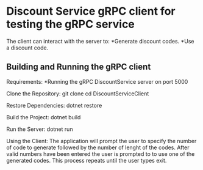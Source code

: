 # Discount Service gRPC client for testing the gRPC service

The client can interact with the server to:
*Generate discount codes.
*Use a discount code.

## Building and Running the gRPC client

Requirements:
*Running the gRPC DiscountService server on port 5000

Clone the Repository:
git clone cd DiscountServiceClient

Restore Dependencies:
dotnet restore

Build the Project:
dotnet build

Run the Server:
dotnet run

Using the Client:
The application will prompt the user to specify the number of code to generate followed by the number of lenght of the codes.
After valid numbers have been entered the user is prompted to to use one of the generated codes. This process repeats until the user types exit.
